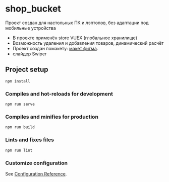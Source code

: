 # shop_bucket
Проект создан для настольных ПК и лэптопов, без адаптации под мобильные устройства
- В проекте применён store VUEX (глобальное хранилище)
- Возможность удаления и добавления товаров, динамический расчёт
- Проект создан помакету: [макет фигма](https://www.figma.com/file/Foy98EhCVYrjBXzqOJAoKc/%D0%A2%D0%B5%D1%81%D1%82%D0%BE%D0%B2%D0%BE%D0%B5-Vue-(Copy)?node-id=1%3A210).
- слайдер Swiper

## Project setup
```
npm install
```

### Compiles and hot-reloads for development
```
npm run serve
```

### Compiles and minifies for production
```
npm run build
```

### Lints and fixes files
```
npm run lint
```

### Customize configuration
See [Configuration Reference](https://cli.vuejs.org/config/).
